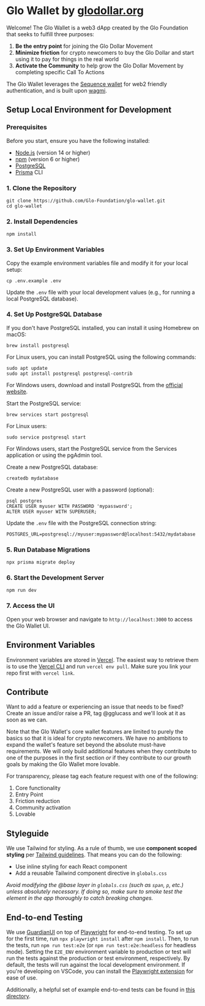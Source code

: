 # Glo Wallet by [glodollar.org](https://glodollar.org)

Welcome! The Glo Wallet is a web3 dApp created by the Glo Foundation that seeks to fulfill three purposes:

1.  **Be the entry point** for joining the Glo Dollar Movement
2.  **Minimize friction** for crypto newcomers to buy the Glo Dollar and start using it to pay for things in the real world
3.  **Activate the Community** to help grow the Glo Dollar Movement by completing specific Call To Actions

The Glo Wallet leverages the [Sequence wallet](https://sequence.xyz/) for web2 friendly authentication, and is built upon [wagmi](https://github.com/wagmi-dev/wagmi).

## Setup Local Environment for Development

### Prerequisites

Before you start, ensure you have the following installed:

- [Node.js](https://nodejs.org/) (version 14 or higher)
- [npm](https://www.npmjs.com/) (version 6 or higher)
- [PostgreSQL](https://www.postgresql.org/)
- [Prisma](https://www.prisma.io/) CLI

### 1\. Clone the Repository

```
git clone https://github.com/Glo-Foundation/glo-wallet.git
cd glo-wallet
```

### 2\. Install Dependencies

```
npm install
```

### 3\. Set Up Environment Variables

Copy the example environment variables file and modify it for your local setup:

```
cp .env.example .env
```

Update the `.env` file with your local development values (e.g., for running a local PostgreSQL database).

### 4\. Set Up PostgreSQL Database

If you don't have PostgreSQL installed, you can install it using Homebrew on macOS:

```
brew install postgresql
```

For Linux users, you can install PostgreSQL using the following commands:

```
sudo apt update
sudo apt install postgresql postgresql-contrib
```

For Windows users, download and install PostgreSQL from the [official website](https://www.postgresql.org/download/windows/).

Start the PostgreSQL service:

```
brew services start postgresql
```

For Linux users:

```
sudo service postgresql start
```

For Windows users, start the PostgreSQL service from the Services application or using the pgAdmin tool.

Create a new PostgreSQL database:

```
createdb mydatabase
```

Create a new PostgreSQL user with a password (optional):

```
psql postgres
CREATE USER myuser WITH PASSWORD 'mypassword';
ALTER USER myuser WITH SUPERUSER;
```

Update the `.env` file with the PostgreSQL connection string:

```
POSTGRES_URL=postgresql://myuser:mypassword@localhost:5432/mydatabase
```

### 5\. Run Database Migrations

```
npx prisma migrate deploy
```

### 6\. Start the Development Server

```
npm run dev
```

### 7\. Access the UI

Open your web browser and navigate to `http://localhost:3000` to access the Glo Wallet UI.

## Environment Variables

Environment variables are stored in [Vercel](https://vercel.com/glodollar/glo-wallet/settings/environment-variables). The easiest way to retrieve them is to use the [Vercel CLI](https://vercel.com/docs/cli) and run `vercel env pull`. Make sure you link your repo first with `vercel link`.

## Contribute

Want to add a feature or experiencing an issue that needs to be fixed? Create an issue and/or raise a PR, tag @gglucass and we'll look at it as soon as we can.

Note that the Glo Wallet's core wallet features are limited to purely the basics so that it is ideal for crypto newcomers. We have no ambitions to expand the wallet's feature set beyond the absolute must-have requirements. We will only build additional features when they contribute to one of the purposes in the first section _or_ if they contribute to our growth goals by making the Glo Wallet more lovable.

For transparency, please tag each feature request with one of the following:

1.  Core functionality
2.  Entry Point
3.  Friction reduction
4.  Community activation
5.  Lovable

## Styleguide

We use Tailwind for styling. As a rule of thumb, we use **component scoped styling** per [Tailwind guidelines](https://tailwindcss.com/docs/adding-custom-styles#layers-and-per-component-css). That means you can do the following:

- Use inline styling for each React component
- Add a reusable Tailwind component directive in `globals.css`

_Avoid modifying the @base layer in `globals.css` (such as `span`, `p`, etc.) unless absolutely necessary. If doing so, make sure to smoke test the element in the app thoroughly to catch breaking changes._

## End-to-end Testing

We use [GuardianUI](https://github.com/GuardianUI/GuardianTest) on top of [Playwright](https://playwright.dev/) for end-to-end testing. To set up for the first time, run `npx playwright install` after `npm install`. Then, to run the tests, run `npm run test:e2e` (or `npm run test:e2e:headless` for headless mode). Setting the `E2E_ENV` environment variable to production or test will run the tests against the production or test environment, respectively. By default, the tests will run against the local development environment. If you're developing on VSCode, you can install the [Playwright extension](https://playwright.dev/docs/getting-started-vscode) for ease of use.

Additionally, a helpful set of example end-to-end tests can be found in [this directory](https://github.com/GuardianUI/GuardianTest/tree/main/test-examples).
